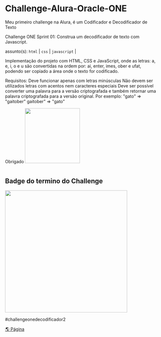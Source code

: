 # Challenge-Alura-Oracle-ONE
Meu primeiro challenge na Alura, é um Codificador e Decodificador de Texto

Challenge ONE Sprint 01:
Construa um decodificador de texto com Javascript.

assunto(s): ```html``` | ```css``` | ```javascript``` |

Implementação do projeto com HTML, CSS e JavaScript, onde as letras: a, e, i, o e u são convertidas na ordem por: ai, enter, imes, ober e ufat, podendo ser copiado a área onde o texto for codificado.

Requisitos:
Deve funcionar apenas com letras minúsculas
Não devem ser utilizados letras com acentos nem caracteres especiais
Deve ser possível converter uma palavra para a versão criptografada e também retornar uma palavra criptografada para a versão original.
Por exemplo: "gato" => "gaitober" gaitober" => "gato"

Obrigado   <img width="180px" src="https://cursos.alura.com.br/assets/images/certificates/new/logo/oracle-alura.png">

<div style="display:flex;" align="center">
   <h2>Badge do termino do Challenge</h2>
 </div>

   <div style="display:flex;" align="center">
  <img src="https://d335luupugsy2.cloudfront.net/cms%2Ffiles%2F10224%2F1659462279Badge_Sharer_Alura_ChallengeOracleONE_2000x2000_V3.png?utm_campaign=alura_latam_-_challenge_email_projeto_1_br&utm_medium=email&utm_source=RD+Station" width="400"/>
</div>

#challengeonedecodificador2

[🌎 Página](https://pietrogp.github.io/Challenge-Alura-Oracle-ONE/)
